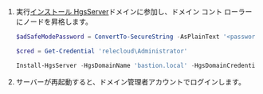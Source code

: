 1.  実行[インストール HgsServer](https://technet.microsoft.com/itpro/powershell/windows/hgsserver/install-hgsserver)ドメインに参加し、ドメイン コント ローラーにノードを昇格します。

    ```powershell
    $adSafeModePassword = ConvertTo-SecureString -AsPlainText '<password>' -Force

    $cred = Get-Credential 'relecloud\Administrator'

    Install-HgsServer -HgsDomainName 'bastion.local' -HgsDomainCredential $cred -SafeModeAdministratorPassword $adSafeModePassword -Restart
    ```

2.  サーバーが再起動すると、ドメイン管理者アカウントでログインします。

<!-- Appears twice in guarded-fabric-configure-additional-hgs-nodes.md 
-->